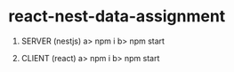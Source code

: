 # react-nest-data-assignment
1. SERVER (nestjs)
a> npm i
b> npm start

2. CLIENT (react)
a> npm i
b> npm start
